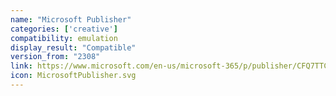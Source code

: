 ```yaml
---
name: "Microsoft Publisher"
categories: ['creative']
compatibility: emulation
display_result: "Compatible"
version_from: "2308"
link: https://www.microsoft.com/en-us/microsoft-365/p/publisher/CFQ7TTC0HLKN
icon: MicrosoftPublisher.svg
---
```



